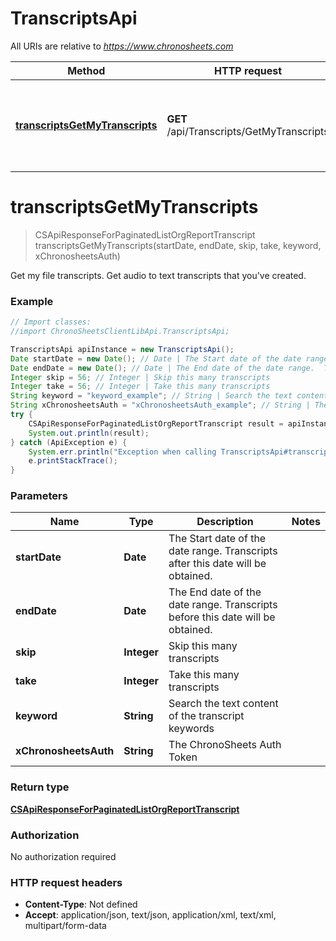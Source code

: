 # TranscriptsApi

All URIs are relative to *https://www.chronosheets.com*

Method | HTTP request | Description
------------- | ------------- | -------------
[**transcriptsGetMyTranscripts**](TranscriptsApi.md#transcriptsGetMyTranscripts) | **GET** /api/Transcripts/GetMyTranscripts | Get my file transcripts.  Get audio to text transcripts that you&#39;ve created.


<a name="transcriptsGetMyTranscripts"></a>
# **transcriptsGetMyTranscripts**
> CSApiResponseForPaginatedListOrgReportTranscript transcriptsGetMyTranscripts(startDate, endDate, skip, take, keyword, xChronosheetsAuth)

Get my file transcripts.  Get audio to text transcripts that you&#39;ve created.

### Example
```java
// Import classes:
//import ChronoSheetsClientLibApi.TranscriptsApi;

TranscriptsApi apiInstance = new TranscriptsApi();
Date startDate = new Date(); // Date | The Start date of the date range.  Transcripts after this date will be obtained.
Date endDate = new Date(); // Date | The End date of the date range.  Transcripts before this date will be obtained.
Integer skip = 56; // Integer | Skip this many transcripts
Integer take = 56; // Integer | Take this many transcripts
String keyword = "keyword_example"; // String | Search the text content of the transcript keywords
String xChronosheetsAuth = "xChronosheetsAuth_example"; // String | The ChronoSheets Auth Token
try {
    CSApiResponseForPaginatedListOrgReportTranscript result = apiInstance.transcriptsGetMyTranscripts(startDate, endDate, skip, take, keyword, xChronosheetsAuth);
    System.out.println(result);
} catch (ApiException e) {
    System.err.println("Exception when calling TranscriptsApi#transcriptsGetMyTranscripts");
    e.printStackTrace();
}
```

### Parameters

Name | Type | Description  | Notes
------------- | ------------- | ------------- | -------------
 **startDate** | **Date**| The Start date of the date range.  Transcripts after this date will be obtained. |
 **endDate** | **Date**| The End date of the date range.  Transcripts before this date will be obtained. |
 **skip** | **Integer**| Skip this many transcripts |
 **take** | **Integer**| Take this many transcripts |
 **keyword** | **String**| Search the text content of the transcript keywords |
 **xChronosheetsAuth** | **String**| The ChronoSheets Auth Token |

### Return type

[**CSApiResponseForPaginatedListOrgReportTranscript**](CSApiResponseForPaginatedListOrgReportTranscript.md)

### Authorization

No authorization required

### HTTP request headers

 - **Content-Type**: Not defined
 - **Accept**: application/json, text/json, application/xml, text/xml, multipart/form-data

